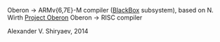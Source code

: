 Oberon → ARMv{6,7E}-M compiler ([BlackBox](http://www.oberon.ch/blackbox.html) subsystem), based on N. Wirth [Project Oberon](http://www.inf.ethz.ch/personal/wirth/ProjectOberon/index.html) Oberon → RISC compiler

Alexander V. Shiryaev, 2014
